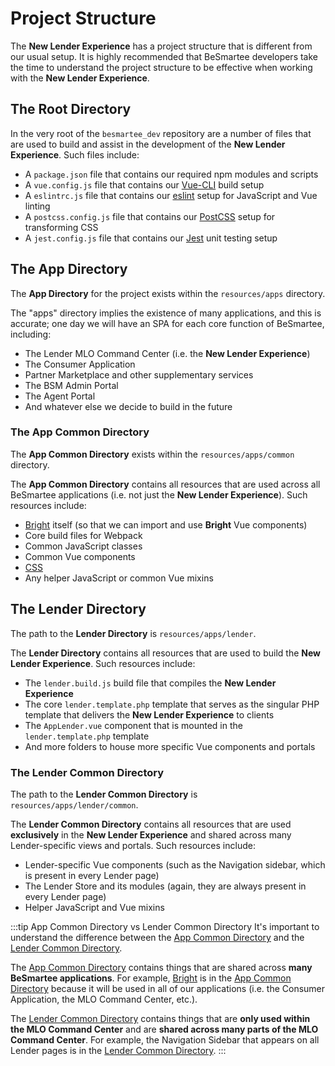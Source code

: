 # Project Structure
The **New Lender Experience** has a project structure that is different from our usual setup. It is highly recommended that BeSmartee developers take the time to understand the project structure to be effective when working with the **New Lender Experience**.

## The Root Directory
In the very root of the `besmartee_dev` repository are a number of files that are used to build and assist in the development of the **New Lender Experience**. Such files include:
- A `package.json` file that contains our required npm modules and scripts
- A `vue.config.js` file that contains our [Vue-CLI](https://cli.vuejs.org/guide/) build setup
- A `eslintrc.js` file that contains our [eslint](https://eslint.org/) setup for JavaScript and Vue linting
- A `postcss.config.js` file that contains our [PostCSS](https://github.com/postcss/postcss) setup for transforming CSS
- A `jest.config.js` file that contains our [Jest](https://jestjs.io/) unit testing setup

## The App Directory
The **App Directory** for the project exists within the `resources/apps` directory. 

The "apps" directory implies the existence of many applications, and this is accurate; one day we will have an SPA for each core function of BeSmartee, including:
- The Lender MLO Command Center (i.e. the **New Lender Experience**)
- The Consumer Application
- Partner Marketplace and other supplementary services
- The BSM Admin Portal
- The Agent Portal
- And whatever else we decide to build in the future

### The App Common Directory
The **App Common Directory** exists within the `resources/apps/common` directory.

The **App Common Directory** contains all resources that are used across all BeSmartee applications (i.e. not just the **New Lender Experience**). Such resources include:
- [Bright](/bright-design-system/) itself (so that we can import and use **Bright** Vue components)
- Core build files for Webpack
- Common JavaScript classes
- Common Vue components
- [CSS](/besmartee/new-lender-experience/essentials/css-and-styling/#app-common-css-cirectory)
- Any helper JavaScript or common Vue mixins

## The Lender Directory
The path to the **Lender Directory** is `resources/apps/lender`.

The **Lender Directory** contains all resources that are used to build the **New Lender Experience**. Such resources include:
- The `lender.build.js` build file that compiles the **New Lender Experience**
- The core `lender.template.php` template that serves as the singular PHP template that delivers the **New Lender Experience** to clients
- The `AppLender.vue` component that is mounted in the `lender.template.php` template
- And more folders to house more specific Vue components and portals

### The Lender Common Directory
The path to the **Lender Common Directory** is `resources/apps/lender/common`.

The **Lender Common Directory** contains all resources that are used **exclusively** in the **New Lender Experience** and shared across many Lender-specific views and portals. Such resources include:
- Lender-specific Vue components (such as the Navigation sidebar, which is present in every Lender page)
- The Lender Store and its modules (again, they are always present in every Lender page)
- Helper JavaScript and Vue mixins

:::tip App Common Directory vs Lender Common Directory
It's important to understand the difference between the [App Common Directory](#the-app-common-directory) and the [Lender Common Directory](#the-lender-common-directory).

The [App Common Directory](#the-app-common-directory) contains things that are shared across **many BeSmartee applications**. For example, [Bright](/bright-design-system/) is in the [App Common Directory](#the-app-common-directory) because it will be used in all of our applications (i.e. the Consumer Application, the MLO Command Center, etc.).

The [Lender Common Directory](#the-lender-common-directory) contains things that are **only used within the MLO Command Center** and are **shared across many parts of the MLO Command Center**. For example, the Navigation Sidebar that appears on all Lender pages is in the [Lender Common Directory](#the-lender-common-directory).
:::